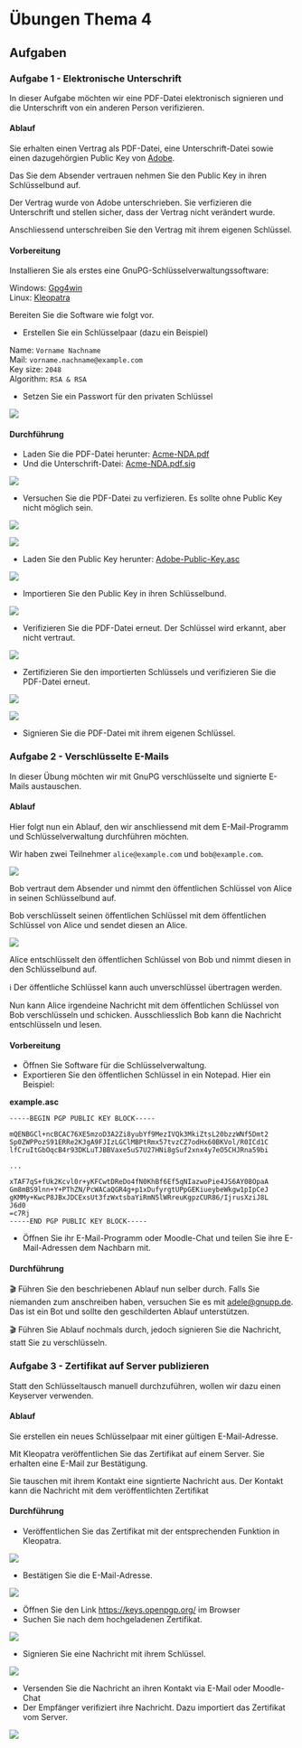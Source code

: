 # Übungen Thema 4

## Aufgaben

### Aufgabe 1 - Elektronische Unterschrift

In dieser Aufgabe möchten wir eine PDF-Datei elektronisch signieren und die Unterschrift von ein anderen Person verifizieren.

#### Ablauf

Sie erhalten einen Vertrag als PDF-Datei, eine Unterschrift-Datei sowie einen dazugehörgien Public Key von [Adobe](https://www.adobe.com/).

Das Sie dem Absender vertrauen nehmen Sie den Public Key in ihren Schlüsselbund auf.

Der Vertrag wurde von Adobe unterschrieben. Sie verfizieren die Unterschrift und stellen sicher, dass der Vertrag nicht verändert wurde.

Anschliessend unterschreiben Sie den Vertrag mit ihrem eigenen Schlüssel.

#### Vorbereitung

Installieren Sie als erstes eine GnuPG-Schlüsselverwaltungssoftware:

Windows: [Gpg4win](https://www.gpg4win.org/)\
Linux: [Kleopatra](https://www.openpgp.org/software/kleopatra/)

Bereiten Sie die Software wie folgt vor.

* Erstellen Sie ein Schlüsselpaar (dazu ein Beispiel)

Name: `Vorname Nachname`\
Mail: `vorname.nachname@example.com`\
Key size: `2048`\
Algorithm: `RSA & RSA`

* Setzen Sie ein Passwort für den privaten Schlüssel

![](./new-key.png)

#### Durchführung

* Laden Sie die PDF-Datei herunter: [Acme-NDA.pdf](https://github.com/janikvonrotz/encrypt.casa/raw/main/Acme-NDA.pdf)
* Und die Unterschrift-Datei: [Acme-NDA.pdf.sig](https://github.com/janikvonrotz/encrypt.casa/raw/main/Acme-NDA.pdf.sig)

![](./acme-pdf-sig.png)

* Versuchen Sie die PDF-Datei zu verfizieren. Es sollte ohne Public Key nicht möglich sein.

![](./kleopatra-verify-file.png)

![](./cleopatra-verification-failed.png)

* Laden Sie den Public Key herunter: [Adobe-Public-Key.asc](https://github.com/janikvonrotz/encrypt.casa/raw/main/Adobe-Public-Key.asc)

![](./adobe-public-key.png)

* Importieren Sie den Public Key in ihren Schlüsselbund.

![](./kleoptra-import.png)

* Verifizieren Sie die PDF-Datei erneut. Der Schlüssel wird erkannt, aber nicht vertraut.

![](./cleopatra-not-trusted.png)
* Zertifizieren Sie den importierten Schlüssels und verifizieren Sie die PDF-Datei erneut.

![](kleopatra-certify.png)

![](./cleopatra-signed.png)

* Signieren Sie die PDF-Datei mit ihrem eigenen Schlüssel.

### Aufgabe 2 - Verschlüsselte E-Mails

In dieser Übung möchten wir mit GnuPG verschlüsselte und signierte E-Mails austauschen.

#### Ablauf

Hier folgt nun ein Ablauf, den wir anschliessend mit dem E-Mail-Programm und Schlüsselverwaltung durchführen möchten.

Wir haben zwei Teilnehmer `alice@example.com` und `bob@example.com`.

![](./alice-my-public-key.png)

Bob vertraut dem Absender und nimmt den öffentlichen Schlüssel von Alice in seinen Schlüsselbund auf.

Bob verschlüsselt seinen öffentlichen Schlüssel mit dem öffentlichen Schlüssel von Alice und sendet diesen an Alice.

![](./bob-my-public-key.png)

Alice entschlüsselt den öffentlichen Schlüssel von Bob und nimmt diesen in den Schlüsselbund auf.

ℹ️ Der öffentliche Schlüssel kann auch unverschlüssel übertragen werden.

Nun kann Alice irgendeine Nachricht mit dem öffentlichen Schlüssel von Bob verschlüsseln und schicken. Ausschliesslich Bob kann die Nachricht entschlüsseln und lesen.

#### Vorbereitung

* Öffnen Sie Software für die Schlüsselverwaltung.
* Exportieren Sie den öffentlichen Schlüssel in ein Notepad. Hier ein Beispiel:

**example.asc**

```
-----BEGIN PGP PUBLIC KEY BLOCK-----

mQENBGCl+ncBCAC76XE5mzoD3A2Zi8yubYf9MezIVQk3MkiZtsL20bzzWNf5Dmt2
Sp0ZWPPozS91ERRe2KJgA9FJIzLGClMBPtRmx57tvzCZ7odHx60BKVol/R0ICd1C
lfCruItGbOqcB4r93DKLuTJBBVaxe5uS7U27HNi8gSuf2xnx4y7eO5CHJRna59bi

...

xTAF7qS+fUk2Kcvl0r+yKFCwtDReDo4fN0KhBf6Ef5qNIazwoPie4JS6AY08OpaA
Gm8mBS9lnn+Y+PThZN/PcWACaQGR4g+p1xDufyrgtUPpGEKiueybeWkgw1pIpCeJ
gKMMy+KwcP8JBxJDCExsUt3fzWxtsbaYiRmN5lWRreuKgpzCUR86/IjrusXziJ8L
J6d0
=c7Rj
-----END PGP PUBLIC KEY BLOCK-----
```

* Öffnen Sie ihr E-Mail-Programm oder Moodle-Chat und teilen Sie ihre E-Mail-Adressen dem Nachbarn mit.

#### Durchführung

🎬 Führen Sie den beschriebenen Ablauf nun selber durch. Falls Sie niemanden zum anschreiben haben, versuchen Sie es mit <adele@gnupp.de>. Das ist ein Bot und sollte den geschilderten Ablauf unterstützen.

🎬 Führen Sie Ablauf nochmals durch, jedoch signieren Sie die Nachricht, statt Sie zu verschlüsseln.

### Aufgabe 3 - Zertifikat auf Server publizieren

Statt den Schlüsseltausch manuell durchzuführen, wollen wir dazu einen Keyserver verwenden.

#### Ablauf

Sie erstellen ein neues Schlüsselpaar mit einer gültigen E-Mail-Adresse.

Mit Kleopatra veröffentlichen Sie das Zertifikat auf einem Server. Sie erhalten eine E-Mail zur Bestätigung.

Sie tauschen mit ihrem Kontakt eine signtierte Nachricht aus. Der Kontakt kann die Nachricht mit dem veröffentlichten Zertifikat

#### Durchführung

* Veröffentlichen Sie das Zertifikat mit der entsprechenden Funktion in Kleopatra.

![](./kleopatra-publish.png)
* Bestätigen Sie die E-Mail-Adresse.

![](./kleopatra-confirm.png)

* Öffnen Sie den Link <https://keys.openpgp.org/> im Browser
* Suchen Sie nach dem hochgeladenen Zertifikat.

![](./kleopatra-found-entry.png)

* Signieren Sie eine Nachricht mit ihrem Schlüssel.

![](./kleopatra-sign.png)

* Versenden Sie die Nachricht an ihren Kontakt via E-Mail oder Moodle-Chat
* Der Empfänger verifiziert ihre Nachricht. Dazu importiert das Zertifikat vom Server.

![](./kleopatra-lookup.png)
